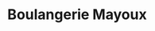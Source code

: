 ---
title: "Boulangerie Mayoux"
url: /tronville-en-barrois/boulangerie-mayoux/
shop: boulangerie
---